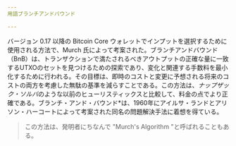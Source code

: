 ```yaml
---
用語ブランチアンドバウンド

---
```

バージョン 0.17 以降の Bitcoin Core ウォレットでインプットを選択するために使用される方法で、Murch 氏によって考案された。ブランチアンドバウンド（BnB）は、トランザクションで満たされるべきアウトプットの正確な量に一致するUTXOのセットを見つけるための探索であり、変化と関連する手数料を最小化するために行われる。その目標は、即時のコストと変更に予想される将来のコストの両方を考慮した無駄の基準を減らすことである。この方法は、*ナップザック・ソルバ*のような以前のヒューリスティックスと比較して、料金の点でより正確である。ブランチ・アンド・バウンド*は、1960年にアイルサ・ランドとアリソン・ハーコートによって考案された同名の問題解決手法に着想を得ている。

> この方法は、発明者にちなんで "Murch's Algorithm "と呼ばれることもある。